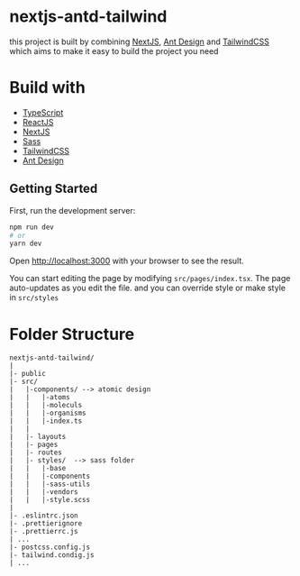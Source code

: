 # nextjs-antd-tailwind
this project is built by combining [NextJS](https://nextjs.org/), [Ant Design](https://ant.design/) and [TailwindCSS](https://tailwindcss.com/) which aims to make it easy to build the project you need

# Build with
* [TypeScript](https://www.typescriptlang.org/)
* [ReactJS](https://reactjs.org/)
* [NextJS](https://nextjs.org/)
* [Sass](https://sass-lang.com/)
* [TailwindCSS](https://tailwindcss.com/)
* [Ant Design](https://ant.design/)


## Getting Started

First, run the development server:

```bash
npm run dev
# or
yarn dev
```

Open [http://localhost:3000](http://localhost:3000) with your browser to see the result.

You can start editing the page by modifying `src/pages/index.tsx`. The page auto-updates as you edit the file. and you can override style or make style in `src/styles`

# Folder Structure
```
nextjs-antd-tailwind/
|
|- public
|- src/
|   |-components/ --> atomic design
|   |   |-atoms
|   |   |-moleculs
|   |   |-organisms
|   |   |-index.ts
|   |
|   |- layouts
|   |- pages
|   |- routes
|   |- styles/  --> sass folder
|   |   |-base
|   |   |-components
|   |   |-sass-utils
|   |   |-vendors
|   |   |-style.scss
|
|- .eslintrc.json
|- .prettierignore
|- .prettierrc.js
| ...
|- postcss.config.js
|- tailwind.condig.js
| ...
```